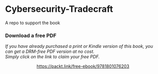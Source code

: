 # Cybersecurity-Tradecraft
A repo to support the book
### Download a free PDF

 <i>If you have already purchased a print or Kindle version of this book, you can get a DRM-free PDF version at no cost.<br>Simply click on the link to claim your free PDF.</i>
<p align="center"> <a href="https://packt.link/free-ebook/9781801076203">https://packt.link/free-ebook/9781801076203 </a> </p>